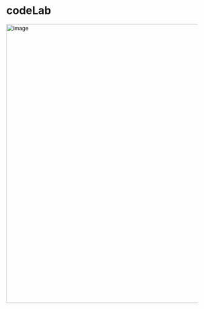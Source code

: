 # codeLab

<img width="1399" height="735" alt="image" src="https://github.com/user-attachments/assets/9a2f76ca-0a62-45ac-a984-a2262950b5ea" />
